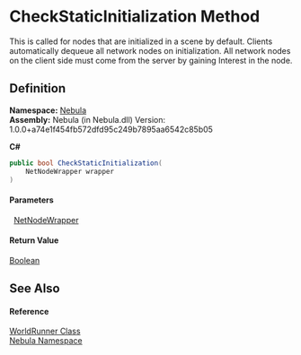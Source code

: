 # CheckStaticInitialization Method


This is called for nodes that are initialized in a scene by default. Clients automatically dequeue all network nodes on initialization. All network nodes on the client side must come from the server by gaining Interest in the node.



## Definition
**Namespace:** <a href="N_Nebula">Nebula</a>  
**Assembly:** Nebula (in Nebula.dll) Version: 1.0.0+a74e1f454fb572dfd95c249b7895aa6542c85b05

**C#**
``` C#
public bool CheckStaticInitialization(
	NetNodeWrapper wrapper
)
```



#### Parameters
<dl><dt>  <a href="T_Nebula_NetNodeWrapper">NetNodeWrapper</a></dt><dd /></dl>

#### Return Value
<a href="https://learn.microsoft.com/dotnet/api/system.boolean" target="_blank" rel="noopener noreferrer">Boolean</a>  


## See Also


#### Reference
<a href="T_Nebula_WorldRunner">WorldRunner Class</a>  
<a href="N_Nebula">Nebula Namespace</a>  
